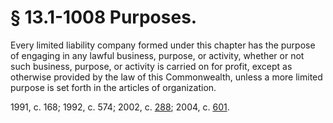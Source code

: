 # § 13.1-1008 Purposes.

<p>Every limited liability company formed under this chapter has the purpose of engaging in any lawful business, purpose, or activity, whether or not such business, purpose, or activity is carried on for profit, except as otherwise provided by the law of this Commonwealth, unless a more limited purpose is set forth in the articles of organization.</p><p>1991, c. 168; 1992, c. 574; 2002, c. <a href='http://lis.virginia.gov/cgi-bin/legp604.exe?021+ful+CHAP0288'>288</a>; 2004, c. <a href='http://lis.virginia.gov/cgi-bin/legp604.exe?041+ful+CHAP0601'>601</a>.</p>